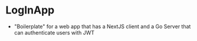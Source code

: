 # LogInApp

- "Boilerplate" for a web app that has a NextJS client and a Go Server that can authenticate users with JWT